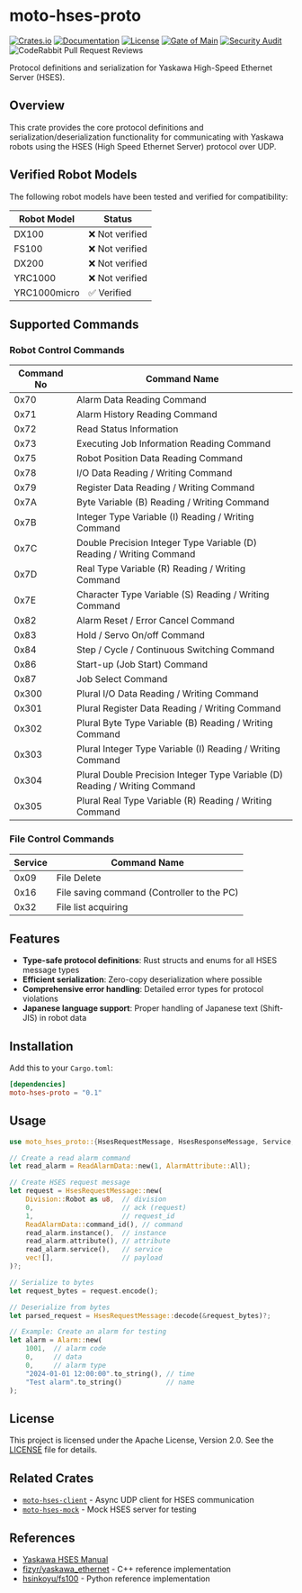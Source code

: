 # moto-hses-proto

[![Crates.io](https://img.shields.io/crates/v/moto-hses-proto)](https://crates.io/crates/moto-hses-proto)
[![Documentation](https://docs.rs/moto-hses-proto/badge.svg)](https://docs.rs/moto-hses-proto)
[![License](https://img.shields.io/crates/l/moto-hses-proto)](https://crates.io/crates/moto-hses-proto)
[![Gate of Main](https://github.com/masayuki-kono/moto-hses/actions/workflows/gate-of-main.yml/badge.svg)](https://github.com/masayuki-kono/moto-hses/actions/workflows/gate-of-main.yml)
[![Security Audit](https://github.com/masayuki-kono/moto-hses/actions/workflows/security-audit.yml/badge.svg)](https://github.com/masayuki-kono/moto-hses/actions/workflows/security-audit.yml)
![CodeRabbit Pull Request Reviews](https://img.shields.io/coderabbit/prs/github/masayuki-kono/moto-hses?utm_source=oss&utm_medium=github&utm_campaign=masayuki-kono%2Fmoto-hses&labelColor=171717&color=FF570A&link=https%3A%2F%2Fcoderabbit.ai&label=CodeRabbit+Reviews)

Protocol definitions and serialization for Yaskawa High-Speed Ethernet Server (HSES).

## Overview

This crate provides the core protocol definitions and serialization/deserialization functionality for communicating with Yaskawa robots using the HSES (High Speed Ethernet Server) protocol over UDP.

## Verified Robot Models

The following robot models have been tested and verified for compatibility:

| Robot Model | Status |
|-------------|--------|
| DX100 | ❌ Not verified |
| FS100 | ❌ Not verified |
| DX200 | ❌ Not verified |
| YRC1000 | ❌ Not verified |
| YRC1000micro | ✅ Verified |

## Supported Commands

### Robot Control Commands

| Command No | Command Name |
|------------|--------------|
| 0x70 | Alarm Data Reading Command |
| 0x71 | Alarm History Reading Command |
| 0x72 | Read Status Information |
| 0x73 | Executing Job Information Reading Command |
| 0x75 | Robot Position Data Reading Command |
| 0x78 | I/O Data Reading / Writing Command |
| 0x79 | Register Data Reading / Writing Command |
| 0x7A | Byte Variable (B) Reading / Writing Command |
| 0x7B | Integer Type Variable (I) Reading / Writing Command |
| 0x7C | Double Precision Integer Type Variable (D) Reading / Writing Command |
| 0x7D | Real Type Variable (R) Reading / Writing Command |
| 0x7E | Character Type Variable (S) Reading / Writing Command |
| 0x82 | Alarm Reset / Error Cancel Command |
| 0x83 | Hold / Servo On/off Command |
| 0x84 | Step / Cycle / Continuous Switching Command |
| 0x86 | Start-up (Job Start) Command |
| 0x87 | Job Select Command |
| 0x300 | Plural I/O Data Reading / Writing Command |
| 0x301 | Plural Register Data Reading / Writing Command |
| 0x302 | Plural Byte Type Variable (B) Reading / Writing Command |
| 0x303 | Plural Integer Type Variable (I) Reading / Writing Command |
| 0x304 | Plural Double Precision Integer Type Variable (D) Reading / Writing Command |
| 0x305 | Plural Real Type Variable (R) Reading / Writing Command |

### File Control Commands

| Service | Command Name |
|---------|--------------|
| 0x09 | File Delete |
| 0x16 | File saving command (Controller to the PC) |
| 0x32 | File list acquiring |

## Features

- **Type-safe protocol definitions**: Rust structs and enums for all HSES message types
- **Efficient serialization**: Zero-copy deserialization where possible
- **Comprehensive error handling**: Detailed error types for protocol violations
- **Japanese language support**: Proper handling of Japanese text (Shift-JIS) in robot data

## Installation

Add this to your `Cargo.toml`:

```toml
[dependencies]
moto-hses-proto = "0.1"
```

## Usage

```rust
use moto_hses_proto::{HsesRequestMessage, HsesResponseMessage, Service, Division, ReadAlarmData, Alarm, AlarmAttribute};

// Create a read alarm command
let read_alarm = ReadAlarmData::new(1, AlarmAttribute::All);

// Create HSES request message
let request = HsesRequestMessage::new(
    Division::Robot as u8,  // division
    0,                      // ack (request)
    1,                      // request_id
    ReadAlarmData::command_id(), // command
    read_alarm.instance(),  // instance
    read_alarm.attribute(), // attribute
    read_alarm.service(),   // service
    vec![],                 // payload
)?;

// Serialize to bytes
let request_bytes = request.encode();

// Deserialize from bytes
let parsed_request = HsesRequestMessage::decode(&request_bytes)?;

// Example: Create an alarm for testing
let alarm = Alarm::new(
    1001,  // alarm code
    0,     // data
    0,     // alarm type
    "2024-01-01 12:00:00".to_string(), // time
    "Test alarm".to_string()           // name
);
```

## License

This project is licensed under the Apache License, Version 2.0. See the [LICENSE](https://github.com/masayuki-kono/moto-hses/blob/main/LICENSE) file for details.

## Related Crates

- [`moto-hses-client`](https://crates.io/crates/moto-hses-client) - Async UDP client for HSES communication
- [`moto-hses-mock`](https://crates.io/crates/moto-hses-mock) - Mock HSES server for testing

## References

- [Yaskawa HSES Manual](https://www.motoman.com/getmedia/16B5CD92-BD0B-4DE0-9DC9-B71D0B6FE264/160766-1CD.pdf.aspx?ext=.pdf)
- [fizyr/yaskawa_ethernet](https://github.com/fizyr/yaskawa_ethernet) - C++ reference implementation
- [hsinkoyu/fs100](https://github.com/hsinkoyu/fs100) - Python reference implementation
